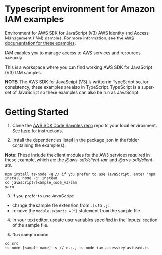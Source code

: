 # Typescript environment for Amazon IAM examples
Environment for AWS SDK for JavaScript (V3) AWS Identity and Access Management (IAM) samples. For more information, see the 
[AWS documentation for these examples](https://docs.aws.amazon.com/sdk-for-javascript/v3/developer-guide/iam-examples.html).

IAM enables you to manage access to AWS services and resources securely.

This is a workspace where you can find working AWS SDK for JavaScript (V3) IAM samples. 

**NOTE:** The AWS SDK for JavaScript (V3) is written in TypeScript so, for consistency, these examples are also in TypeScript. TypeScript is
a super-set of JavaScript so these examples can also be run as JavaScript.

# Getting Started

1. Clone the [AWS SDK Code Samples repo](https://github.com/awsdocs/aws-doc-sdk-examples) repo to your local environment. See [here](https://docs.github.com/en/github/creating-cloning-and-archiving-repositories/cloning-a-repository) for instructions.

2. Install the dependencies listed in the package.json in the folder containing the example(s).

**Note**: These include the client modules for the AWS services required in these example, 
which are the *@aws-sdk/client-iam* and *@aws-sdk/client-sts*.
```
npm install ts-node -g // if you prefer to use JavaScript, enter 'npm install node -g' instead
cd javascript/example_code_v3/iam
yarn
```

3. If you prefer to use JavaScript:
- change the sample file extension from ```.ts``` to ```.js```
- remove the ```module.exports ={*}``` statement from the sample file

4. In your text editor, update user variables specified in the 'Inputs' section of the sample file.

5. Run sample code:
```
cd src
ts-node [sample name].ts // e.g., ts-node iam_accesskeylastused.ts
```
